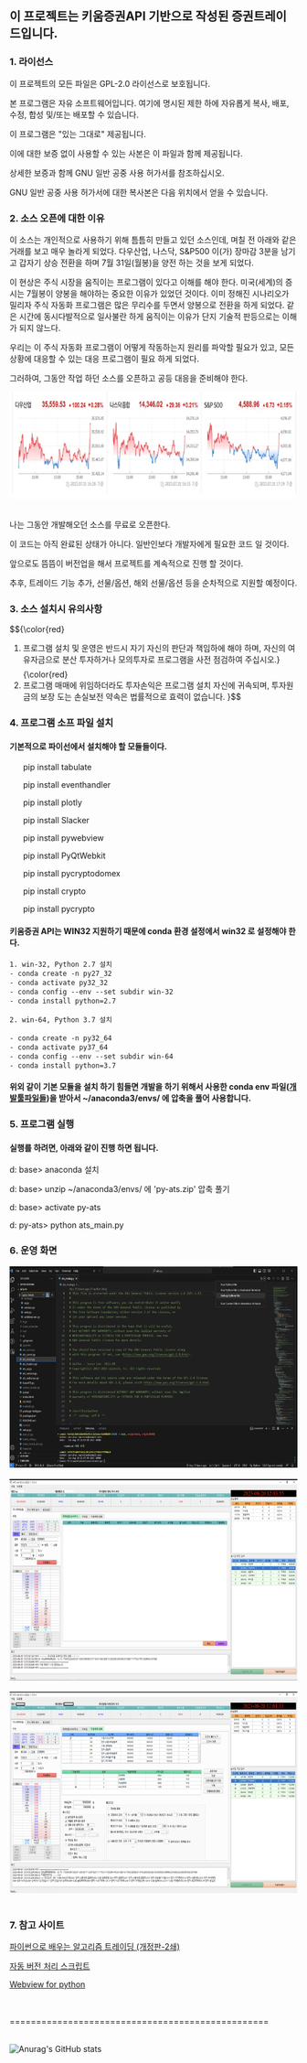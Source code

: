 <h2>이 프로젝트는 키움증권API 기반으로 작성된 증권트레이드입니다.</h2>


### 1. 라이선스 

<p>이 프로젝트의 모든 파일은 GPL-2.0 라이선스로 보호됩니다.</p>
<p>본 프로그램은 자유 소프트웨어입니다. 여기에 명시된 제한 하에 자유롭게 복사, 배포, 수정, 합성 및/또는 배포할 수 있습니다.</p>

<p>이 프로그램은 "있는 그대로" 제공됩니다. </p>
<p>이에 대한 보증 없이 사용할 수 있는 사본은 이 파일과 함께 제공됩니다. </p>
<p>상세한 보증과 함께 GNU 일반 공중 사용 허가서를 참조하십시오.</p>

<p>GNU 일반 공중 사용 허가서에 대한 복사본은 다음 위치에서 얻을 수 있습니다.</p>
<p><https://www.gnu.org/licenses/gpl-2.0.html></p>


### 2. 소스 오픈에 대한 이유
   <p>이 소스는 개인적으로 사용하기 위해 틈틈히 만들고 있던 소스인데, 며칠 전 아래와 같은 거래를 보고 매우 놀라게 되었다. 다우산업, 나스닥, S&P500 이(가) 장마감 3분을 남기고 갑자기 상승 전환을 하며 7월 31일(월봉)을 양전 하는 것을 보게 되었다. </p>
   <p>이 현상은 주식 시장을 움직이는 프로그램이 있다고 이해를 해야 한다.
   미국(세계)의 증시는 7월봉이 양봉을 해야하는 중요한 이유가 있었던 것이다. 이미 정해진 시나리오가 밀리자 주식 자동화 프로그램은 많은 무리수를 두면서 양봉으로 전환을 하게 되었다. 같은 시간에 동시다발적으로 일사불란 하게 움직이는 이유가 단지 기술적 판등으로는 이해가 되지 않느다.</p>
   <p>우리는 이 주식 자동화 프로그램이 어떻게 작동하는지 원리를 파악할 필요가 있고, 모든 상황에 대응할 수 있는 대응 프로그램이 필요 하게 되었다. </p>
   <p>그러하여, 그동안 작업 하던 소스를 오픈하고 공등 대응을 준비해야 한다.</p>
   
   <img src="screenshot/trade_01.jpg" />
  <br />
  <br />
  <p>나는 그동안 개발해오던 소스를 무료로 오픈한다. </p>
  <p>이 코드는 아직 완료된 상태가 아니다. 일반인보다 개발자에게 필요한 코드 일 것이다.</p>
  <p>앞으로도 뜸뜸이 버전업을 해서 프로젝트를 계속적으로 진행 할 것이다.</p> 

  <p>추후, 트레이드 기능 추가, 선물/옵션, 해외 선물/옵션 등을 순차적으로 지원할 예정이다.</p>

### 3. 소스 설치시 유의사항
  $${\color{red}
   1) 프로그램 설치 및 운영은 반드시 자기 자신의 판단과 책임하에 해야 하며, 자신의 여유자금으로 분산 투자하거나 모의투자로 프로그램을 사전 점검하여 주십시오.}$$
  $${\color{red}
   2)  프로그램 매매에 위임하더라도 투자손익은 프로그램 설치 자신에 귀속되며, 투자원금의 보장 도는 손실보전 약속은 법률적으로 효력이 없습니다.
  }$$
 

### 4. 프로그램 소프 파일 설치

####  기본적으로 파이선에서 설치해야 할 모듈들이다.

  <ul>pip install tabulate</ul>
  <ul>pip install eventhandler</ul>
  <ul>pip install plotly</ul>
  <ul>pip install Slacker</ul>
  <ul>pip install pywebview</ul>
  <ul>pip install PyQtWebkit</ul>

  <ul>pip install pycryptodomex</ul>
  <ul>pip install crypto</ul>
  <ul>pip install pycrypto</ul>

####  키움증권 API는 WIN32 지원하기 때문에 conda 환경 설정에서 win32 로 설정해야 한다.
    1. win-32, Python 2.7 설치
    - conda create -n py27_32
    - conda activate py32_32
    - conda config --env --set subdir win-32
    - conda install python=2.7

    2. win-64, Python 3.7 설치

    - conda create -n py32_64
    - conda activate py37_64
    - conda config --env --set subdir win-64
    - conda install python=3.7

####  위외 같이 기본 모듈을 설치 하기 힘들면 개발을 하기 위해서 사용한 conda env 파일(<a href="https://drive.google.com/drive/folders/14soNPRwqHd8osdCd9IHT9NLngebvgpWt?usp=sharing">개발툴파일들</a>)을 받아서 ~/anaconda3/envs/ 에 압축을 풀어 사용합니다.


### 5. 프로그램 실행
  
  #### 실행를 하려면, 아래와 같이 진행 하면 됩니다.
  <div>
  <p>  d: base> anaconda 설치 </p>
  <p>  d: base> unzip ~/anaconda3/envs/ 에 'py-ats.zip' 압축 풀기 </p>
  <p>  d: base> activate py-ats </p>
  <p>  d: py-ats> python ats_main.py </p>
  </div>

### 6. 운영 화면
<img src="screenshot/pic1.png" width=640 height=352 />
<br />
<br />
<img src="screenshot/pic2.png" width=640 height=352 />
<br />
<br />
<img src="screenshot/pic3.png" width=640 height=352 />
<br />
<br />


### 7. 참고 사이트
  <p><a href="https://wikidocs.net/book/110">파이썬으로 배우는 알고리즘 트레이딩 (개정판-2쇄)</a></p>
  <p><a href="https://wikidocs.net/5856">자동 버전 처리 스크립트</a></p>
  <p><a href="http://pyqt.sourceforge.net/Docs/PyQt4/qwebpage.html">Webview for python</a></p>
  
<br />  
<br />  
=================================================
<br />
<br />


   ![Anurag's GitHub stats](https://github-readme-stats.vercel.app/api?username=warvirus&show_icons=true&theme=radical)

